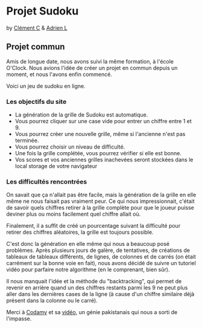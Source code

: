 # **Projet Sudoku**

by [Clément C](https://github.com/ClementCHA) & [Adrien L](https://github.com/AdrienLcp)

## **Projet commun**

Amis de longue date, nous avons suivi la même formation, à l'école O'Clock. Nous avions l'idée de créer un projet en commun depuis un moment, et nous l'avons enfin commencé.

Voici un jeu de sudoku en ligne.

### **Les objectifs du site**

* La génération de la grille de Sudoku est automatique.
* Vous pourrez cliquer sur une case vide pour entrer un chiffre entre 1 et 9.
* Vous pourrez créer une nouvelle grille, même si l'ancienne n'est pas terminée.
* Vous pourrez choisir un niveau de difficulté.
* Une fois la grille complétée, vous pourrez vérifier si elle est bonne.
* Vos scores et vos anciennes grilles inachevées seront stockées dans le local storage de votre navigateur

### **Les difficultés rencontrées**

On savait que ça n'allait pas être facile, mais la génération de la grille en elle même ne nous faisait pas vraiment peur. Ce qui nous impressionnait, c'était de savoir quels chiffres retirer à la grille complète pour que le joueur puisse deviner plus ou moins facilement quel chiffre allait où.

Finalement, il a suffit de créé un pourcentage suivant la difficulté pour retirer des chiffres aléatoires, la grille est toujours possible.

C'est donc la génération en elle même qui nous a beaucoup posé problèmes. Après plusieurs jours de galère, de tentatives, de créations de tableaux de tableaux différents, de lignes, de colonnes et de carrés (on était carrément sur la bonne voie en fait), nous avons décidé de suivre un tutoriel vidéo pour parfaire notre algorithme (en le comprenant, bien sûr).

Il nous manquait l'idée et la méthode du "backtracking", qui permet de revenir en arrière quand un des chiffres restants parmi les 9 ne peut plus aller dans les dernières cases de la ligne (à cause d'un chiffre similaire déjà présent dans la colonne ou le carré).

Merci à [Codamy](https://www.linkedin.com/in/mtajammulzia/) et sa [vidéo](https://www.youtube.com/watch?v=TOI7iGnzHlg), un génie pakistanais qui nous a sorti de l'impasse.